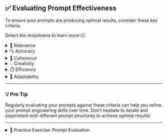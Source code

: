 ## ✅ Evaluating Prompt Effectiveness

To ensure your prompts are producing optimal results, consider these key criteria. 

Select the dropdowns to learn more👇🏽

<details>
<summary>🎯 Relevance</summary>

Does the output address the intended task or question?

- Examine whether the AI's response directly relates to your prompt.
- Check if all parts of your query have been addressed.
- Ensure the level of detail matches your expectations.

> **Example:** If you asked for "5 tips for effective time management," did you receive 5 distinct, relevant tips?

</details>

<details>
<summary>🔍 Accuracy</summary>

Is the information provided correct and up-to-date?

- Verify facts and figures against reliable sources when possible.
- Check for any logical inconsistencies or contradictions in the response.
- Be aware of the AI's knowledge cutoff date and potential outdated information.

> **Example:** If discussing historical events or scientific facts, are the dates and details correct?

</details>

<details>
<summary>🧠 Coherence</summary>

Is the response well-structured and logical?

- Look for a clear flow of ideas and proper paragraph structure.
- Ensure transitions between topics are smooth and make sense.
- Check if the response maintains a consistent tone and style throughout.

> **Example:** In a step-by-step guide, do the steps follow a logical order and build upon each other?

</details>

<details>
<summary>💡 Creativity</summary>

For open-ended tasks, does the output demonstrate originality?

- Assess whether the AI provides unique insights or perspectives.
- Look for novel combinations of ideas or innovative solutions.
- Consider if the response goes beyond obvious or clichéd answers.

> **Example:** In a creative writing prompt, does the story idea feel fresh and engaging?

</details>

<details>
<summary>⏱️ Efficiency</summary>

Does the prompt produce the desired result with minimal back-and-forth?

- Evaluate if you needed to ask for clarifications or additional information.
- Consider whether the initial response met your needs or required significant refinement.
- Assess if the prompt could be optimized to yield better results in fewer interactions.

> **Example:** Did you get a comprehensive project plan in one go, or did you need multiple follow-up questions?

</details>

<details>
<summary>🎨 Adaptability</summary>

How well does the output fit the specified format or style?

- Check if the response adheres to any format requirements you specified (e.g., bullet points, paragraph form).
- Assess whether the tone and language match your requested style (e.g., formal, casual, technical).
- Evaluate how well the AI adapted to any role or persona you assigned in the prompt.

> **Example:** If you asked for a "formal email to a client," does the response use appropriate business language and structure?

</details>

---

### 💡 Pro Tip

Regularly evaluating your prompts against these criteria can help you refine your prompt engineering skills over time. Don't hesitate to iterate and experiment with different prompt structures to achieve optimal results!

---

<details>
<summary>📝 Practice Exercise: Prompt Evaluation</summary>

1. Choose a prompt you've used recently or create a new one.
2. Use the prompt with an AI model and record the response.
3. Evaluate the response using the six criteria discussed above.
4. Identify areas for improvement in your prompt.
5. Revise the prompt and test it again.
6. Compare the results and share your findings in the comments below!

This exercise will help you apply the evaluation criteria and improve your prompt engineering skills.

</details>

